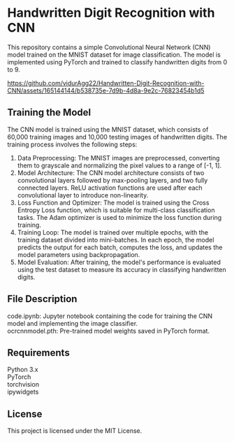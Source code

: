 # Handwritten Digit Recognition with CNN
This repository contains a simple Convolutional Neural Network (CNN) model trained on the MNIST dataset for image classification. The model is implemented using PyTorch and trained to classify handwritten digits from 0 to 9.<br>

https://github.com/vidurAgg22/Handwritten-Digit-Recognition-with-CNN/assets/165144144/b538735e-7d9b-4d8a-9e2c-76823454b1d5
## Training the Model
The CNN model is trained using the MNIST dataset, which consists of 60,000 training images and 10,000 testing images of handwritten digits. The training process involves the following steps:
1. Data Preprocessing: The MNIST images are preprocessed, converting them to grayscale and normalizing the pixel values to a range of [-1, 1].
2. Model Architecture: The CNN model architecture consists of two convolutional layers followed by max-pooling layers, and two fully connected layers. ReLU activation functions are used after each convolutional layer to introduce non-linearity.
3. Loss Function and Optimizer: The model is trained using the Cross Entropy Loss function, which is suitable for multi-class classification tasks. The Adam optimizer is used to minimize the loss function during training.
4. Training Loop: The model is trained over multiple epochs, with the training dataset divided into mini-batches. In each epoch, the model predicts the output for each batch, computes the loss, and updates the model parameters using backpropagation.
5. Model Evaluation: After training, the model's performance is evaluated using the test dataset to measure its accuracy in classifying handwritten digits.

## File Description
code.ipynb: Jupyter notebook containing the code for training the CNN model and implementing the image classifier.<br>
ocrcnnmodel.pth: Pre-trained model weights saved in PyTorch format.

## Requirements
Python 3.x<br>
PyTorch<br>
torchvision<br>
ipywidgets<br>

## License
This project is licensed under the MIT License.
